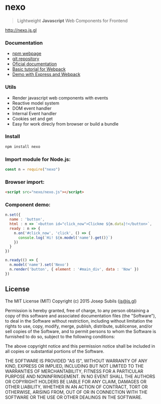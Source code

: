 # nexo
> Lightweight **Javascript** Web Components for Frontend

http://nexo.js.gl

### Documentation
* [npm webpage](https://www.npmjs.com/package/nexo)
* [git repository](https://github.com/warlock/nexo)
* [Oficial documentation](https://nexo.js.gl)
* [Basic tutorial for Webpack](https://warlock.gitbooks.io/nexo/component-loader.html)
* [Demo with Express and Webpack](https://github.com/warlock/nexoDemo)

### Utils
* Render javascript web components with events
* Reactive model system
* DOM event handler
* Internal Event handler
* Cookies set and get
* Easy for work direcly from browser or build a bundle


### Install
```sh
npm install nexo
```

### Import module for Node.js:
```javascript
const n = require("nexo")
```

### Browser import:
```html
<script src="nexo/nexo.js"></script>
```

### Component demo:
```javascript
n.set({
  name : 'button',
  html : n => `<button id="click_now">Clickme ${n.data}!</button>`,
  ready : n => {
    n.on('#click_now', 'click', () => {
      console.log(`Hi! ${n.model('name').get()}`)
    })
  }
})

n.ready(() => {
  n.model('name').set('Nexo')
  n.render('button', { element : '#main_div', data : 'Now' })
})
```

## License
The MIT License (MIT)
Copyright (c) 2015 Josep Subils (js@js.gl)

Permission is hereby granted, free of charge, to any person obtaining a copy of this software and associated documentation files (the "Software"), to deal in the Software without restriction, including without limitation the rights to use, copy, modify, merge, publish, distribute, sublicense, and/or sell copies of the Software, and to permit persons to whom the Software is furnished to do so, subject to the following conditions:

The above copyright notice and this permission notice shall be included in all copies or substantial portions of the Software.

THE SOFTWARE IS PROVIDED "AS IS", WITHOUT WARRANTY OF ANY KIND, EXPRESS OR IMPLIED, INCLUDING BUT NOT LIMITED TO THE WARRANTIES OF MERCHANTABILITY, FITNESS FOR A PARTICULAR PURPOSE AND NONINFRINGEMENT. IN NO EVENT SHALL THE AUTHORS OR COPYRIGHT HOLDERS BE LIABLE FOR ANY CLAIM, DAMAGES OR OTHER LIABILITY, WHETHER IN AN ACTION OF CONTRACT, TORT OR OTHERWISE, ARISING FROM, OUT OF OR IN CONNECTION WITH THE SOFTWARE OR THE USE OR OTHER DEALINGS IN THE SOFTWARE.
